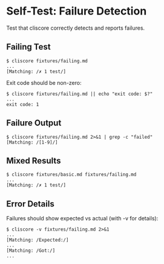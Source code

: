 # Self-Test: Failure Detection

Test that cliscore correctly detects and reports failures.

## Failing Test

```console
$ cliscore fixtures/failing.md
...
[Matching: /✗ 1 test/]
```

Exit code should be non-zero:

```console
$ cliscore fixtures/failing.md || echo "exit code: $?"
...
exit code: 1
```

## Failure Output

```console
$ cliscore fixtures/failing.md 2>&1 | grep -c "failed"
[Matching: /[1-9]/]
```

## Mixed Results

```console
$ cliscore fixtures/basic.md fixtures/failing.md
...
[Matching: /✗ 1 test/]
```

## Error Details

Failures should show expected vs actual (with -v for details):

```console
$ cliscore -v fixtures/failing.md 2>&1
...
[Matching: /Expected:/]
...
[Matching: /Got:/]
...
```
